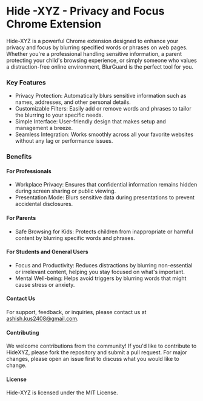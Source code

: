 # Hide -XYZ - Privacy and Focus Chrome Extension

Hide-XYZ is a powerful Chrome extension designed to enhance your privacy and focus by blurring specified words or phrases on web pages. Whether you're a professional handling sensitive information, a parent protecting your child's browsing experience, or simply someone who values a distraction-free online environment, BlurGuard is the perfect tool for you.
### Key Features

- Privacy Protection: Automatically blurs sensitive information such as names, addresses, and other personal details.
- Customizable Filters: Easily add or remove words and phrases to tailor the blurring to your specific needs.
- Simple Interface: User-friendly design that makes setup and management a breeze.
- Seamless Integration: Works smoothly across all your favorite websites without any lag or performance issues.

### Benefits
#### For Professionals

- Workplace Privacy: Ensures that confidential information remains hidden during screen sharing or public viewing.
- Presentation Mode: Blurs sensitive data during presentations to prevent accidental disclosures.

#### For Parents
- Safe Browsing for Kids: Protects children from inappropriate or harmful content by blurring specific words and phrases.

#### For Students and General Users

- Focus and Productivity: Reduces distractions by blurring non-essential or irrelevant content, helping you stay focused on what's important.
- Mental Well-being: Helps avoid triggers by blurring words that might cause stress or anxiety.

#### Contact Us

For support, feedback, or inquiries, please contact us at ashish.kus2408@gmail.com.

#### Contributing

We welcome contributions from the community! If you'd like to contribute to HideXYZ, please fork the repository and submit a pull request. For major changes, please open an issue first to discuss what you would like to change.

#### License
Hide-XYZ is licensed under the MIT License.
